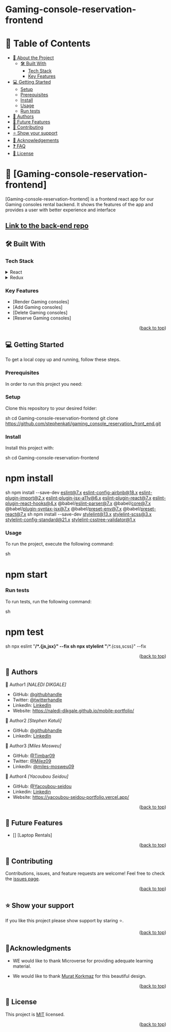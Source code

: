 # Gaming-console-reservation-frontend

<a name="readme-top"></a>

# 📗 Table of Contents
- [:book: About the Project](#about-project)
  - [:hammer_and_wrench: Built With](#built-with)
    - [Tech Stack](#tech-stack)
    - [Key Features](#key-features)
- [:computer: Getting Started](#getting-started)
  - [Setup](#setup)
  - [Prerequisites](#prerequisites)
  - [Install](#install)
  - [Usage](#usage)
  - [Run tests](#run-tests)
- [:busts_in_silhouette: Authors](#authors)
- [:telescope: Future Features](#future-features)
- [:handshake: Contributing](#contributing)
- [:star:️ Show your support](#support)
- [:pray: Acknowledgements](#acknowledgements)
- [:question: FAQ](#faq)
- [:memo: License](#license)

<!-- PROJECT DESCRIPTION -->
# 📖 [Gaming-console-reservation-frontend] <a name="about-project"></a>

[Gaming-console-reservation-frontend] is a frontend react app for our Gaming consoles rental backend. It shows the features of the app and provides a user with better experience and interface

## [Link to the back-end repo](https://github.com/stephenkati/gaming_console_reservation_back_end.git)

## 🛠 Built With <a name="built-with"></a>

### Tech Stack <a name="tech-stack"></a>

<details>
  <summary>React</summary>
  <ul>
    <li><a>https://react.org/</a></li>
  </ul>
</details>

<details>
  <summary>Redux</summary>
  <ul>
    <li><a>https://redux.js.org/</a></li>
  </ul>
</details>

<!-- Features -->

### Key Features <a name="key-features"></a>

- [Render Gaming consoles]
- [Add Gaming consoles]
- [Delete Gaming consoles]
- [Reserve Gaming consoles]

<p align="right">(<a href="#readme-top">back to top</a>)</p>

<!-- GETTING STARTED -->

## 💻 Getting Started <a name="getting-started"></a>

To get a local copy up and running, follow these steps.

### Prerequisites

In order to run this project you need:

<!-- -  -->

### Setup

Clone this repository to your desired folder:

sh
  cd Gaming-console-reservation-frontend
  git clone https://github.com/stephenkati/gaming_console_reservation_front_end.git

### Install

Install this project with:

sh
  cd Gaming-console-reservation-frontend
  # npm install
sh
  npm install --save-dev eslint@7.x eslint-config-airbnb@18.x eslint-plugin-import@2.x eslint-plugin-jsx-a11y@6.x eslint-plugin-react@7.x eslint-plugin-react-hooks@4.x @babel/eslint-parser@7.x @babel/core@7.x  @babel/plugin-syntax-jsx@7.x @babel/preset-env@7.x  @babel/preset-react@7.x
sh
  npm install --save-dev stylelint@13.x stylelint-scss@3.x stylelint-config-standard@21.x stylelint-csstree-validator@1.x

### Usage

To run the project, execute the following command:

sh
  # npm start

### Run tests

To run tests, run the following command:

sh
  # npm test

sh
  npx eslint "**/*.{js,jsx}" --fix
sh
  npx stylelint "**/*.{css,scss}" --fix

<p align="right">(<a href="#readme-top">back to top</a>)</p>

<!-- AUTHORS -->

## 👥 Authors <a name="authors"></a>

👤 Author1
 *[NALEDI DIKGALE]*
 
- GitHub: [@githubhandle](https://github.com/Naledi-Dikgale)
- Twitter: [@twitterhandle](https://twitter.com/ChichiTheStar)
- LinkedIn: [LinkedIn](https://www.linkedin.com/in/naledi-dikgale-068423159/)
- Website: https://naledi-dikgale.github.io/mobile-portfolio/

👤 Author2
*[Stephen Katuli]*
 
- GitHub: [@githubhandle](https://github.com/stephenkati)
- LinkedIn: [LinkedIn](https://www.linkedin.com/in/stephen-katuli/)

👤 Author3
*[Miles Mosweu]*

- GitHub: [@Timbar09](https://github.com/Timbar09)
- Twitter: [@Milez09](https://twitter.com/Milez09)
- LinkedIn: [@miles-mosweu09](https://www.linkedin.com/in/miles-mosweu09)

👤 Author4
*[Yacoubou Seidou]*
- GitHub: [@Yacoubou-seidou](https://github.com/Yacoubou-seidou)
- Linkedin: [Linkedin](https://www.linkedin.com/in/yacoubou-seidou-chaibou)
- Website: https://yacoubou-seidou-portfolio.vercel.app/


<p align="right">(<a href="#readme-top">back to top</a>)</p>

<!-- FUTURE FEATURES -->

## 🔭 Future Features <a name="future-features"></a>

- [] [Laptop Rentals]

<p align="right">(<a href="#readme-top">back to top</a>)</p>

<!-- CONTRIBUTING -->

## 🤝 Contributing <a name="contributing"></a>

Contributions, issues, and feature requests are welcome!
Feel free to check the [issues page](https://github.com/stephenkati/gaming_console_reservation_front_end/issues).

<p align="right">(<a href="#readme-top">back to top</a>)</p>

<!-- SUPPORT -->

## ⭐️ Show your support <a name="support"></a>

If you like this project please show support by staring :star:️.

<p align="right">(<a href="#readme-top">back to top</a>)</p>

<!-- ACKNOWLEDGEMENTS -->

## 🙏Acknowledgments <a name="acknowledgements"></a>

* WE would like to thank Microverse for providing adequate learning material.

* We would like to thank [Murat Korkmaz](https://www.behance.net/gallery/26425031/Vespa-Responsive-Redesign) for this beautiful design.

<p align="right">(<a href="#readme-top">back to top</a>)</p>


## 📝 License <a name="license"></a>

This project is [MIT](./LICENSE) licensed.

<p align="right">(<a href="#readme-top">back to top</a>)</p>